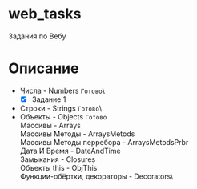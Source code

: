 # web_tasks
Задания по Вебу

# Описание

- Числа - Numbers `Готово`\
  - [x] Задание 1
- Строки - Strings `Готово`\
- Объекты - Objects `Готово`\
Массивы - Arrays\
Массивы Методы - ArraysMetods\
Массивы Методы перребора - ArraysMetodsPrbr\
Дата И Время - DateAndTime\
Замыкания - Closures\
Объекты this - ObjThis\
Функции-обёртки, декораторы - Decorators\


